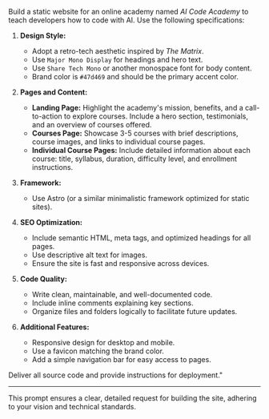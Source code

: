 Build a static website for an online academy named *AI Code Academy* to teach developers how to code with AI. Use the following specifications:  

1. **Design Style:**  
   - Adopt a retro-tech aesthetic inspired by *The Matrix*.  
   - Use `Major Mono Display` for headings and hero text.  
   - Use `Share Tech Mono` or another monospace font for body content.  
   - Brand color is `#47d469` and should be the primary accent color.  

2. **Pages and Content:**  
   - **Landing Page:** Highlight the academy's mission, benefits, and a call-to-action to explore courses. Include a hero section, testimonials, and an overview of courses offered.  
   - **Courses Page:** Showcase 3-5 courses with brief descriptions, course images, and links to individual course pages.  
   - **Individual Course Pages:** Include detailed information about each course: title, syllabus, duration, difficulty level, and enrollment instructions.  

3. **Framework:**  
   - Use Astro (or a similar minimalistic framework optimized for static sites).  

4. **SEO Optimization:**  
   - Include semantic HTML, meta tags, and optimized headings for all pages.  
   - Use descriptive alt text for images.  
   - Ensure the site is fast and responsive across devices.  

5. **Code Quality:**  
   - Write clean, maintainable, and well-documented code.  
   - Include inline comments explaining key sections.  
   - Organize files and folders logically to facilitate future updates.  

6. **Additional Features:**  
   - Responsive design for desktop and mobile.  
   - Use a favicon matching the brand color.  
   - Add a simple navigation bar for easy access to pages.  

Deliver all source code and provide instructions for deployment."  

---

This prompt ensures a clear, detailed request for building the site, adhering to your vision and technical standards.